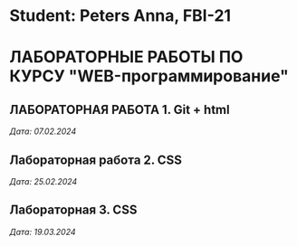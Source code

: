 # Student: Peters Anna, FBI-21

# ЛАБОРАТОРНЫЕ РАБОТЫ ПО КУРСУ "WEB-программирование"

## ЛАБОРАТОРНАЯ РАБОТА 1. Git + html

*Дата: 07.02.2024*

## Лабораторная работа 2. CSS

*Дата: 25.02.2024*

## Лабораторная 3. CSS

*Дата: 19.03.2024*